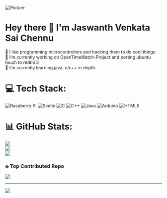 ![Picture](https://user-images.githubusercontent.com/10300504/226830685-f1dc7e5c-e015-4bde-ab65-602862afc262.png)

# Hey there 👋 I'm Jaswanth Venkata Sai Chennu
🙂 I like programming microcontrollers and hacking them to do cool things.<br>🔭 I’m currently working on OpenTimeWatch-Project and porting ubuntu touch to redmi 3<br>🌱 I’m currently learning java, c/c++ in depth


# 💻 Tech Stack:
![Raspberry Pi](https://img.shields.io/badge/-Raspberry_Pi-C51A4A?style=for-the-badge&logo=Raspberry-Pi) ![Svelte](https://img.shields.io/badge/svelte-%23f1413d.svg?style=for-the-badge&logo=svelte&logoColor=white) ![C](https://img.shields.io/badge/c-%2300599C.svg?style=for-the-badge&logo=c&logoColor=white) ![C++](https://img.shields.io/badge/c++-%2300599C.svg?style=for-the-badge&logo=c%2B%2B&logoColor=white) ![Java](https://img.shields.io/badge/java-%23ED8B00.svg?style=for-the-badge&logo=openjdk&logoColor=white) ![Arduino](https://img.shields.io/badge/-Arduino-00979D?style=for-the-badge&logo=Arduino&logoColor=white) ![HTML5](https://img.shields.io/badge/html5-%23E34F26.svg?style=for-the-badge&logo=html5&logoColor=white)
# 📊 GitHub Stats:
![](https://github-readme-stats.vercel.app/api?username=jaswch&theme=ambient_gradient&hide_border=false&include_all_commits=true&count_private=true)<br/>
![](https://github-readme-streak-stats.herokuapp.com/?user=jaswch&theme=ambient_gradient&hide_border=false)<br/>
![](https://github-readme-stats.vercel.app/api/top-langs/?username=jaswch&theme=ambient_gradient&hide_border=false&include_all_commits=true&count_private=true&layout=compact)

### 🔝 Top Contributed Repo
![](https://github-contributor-stats.vercel.app/api?username=jaswch&limit=5&theme=ambient_gradient&combine_all_yearly_contributions=true)

---
[![](https://visitcount.itsvg.in/api?id=jaswch&icon=4&color=0)](https://visitcount.itsvg.in)

<!-- Proudly created with GPRM ( https://gprm.itsvg.in ) -->
